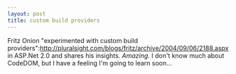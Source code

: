 ```yaml
--- 
layout: post
title: custom build providers
---
```

Fritz Onion "experimented with custom build providers":http://pluralsight.com/blogs/fritz/archive/2004/09/06/2188.aspx in ASP.Net 2.0 and shares his insights.  _Amazing_.  I don't know much about CodeDOM, but I have a feeling I'm going to learn soon...
